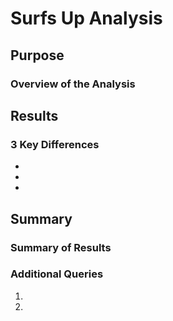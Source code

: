 <h1>Surfs Up Analysis</h1>

<h2>Purpose</h2>

<h3>Overview of the Analysis</h3>
  
<h2>Results</h2>

<h3>3 Key Differences</h3>
<ul>
<li></li>
<li></li>
<li></li>
</ul>

<h2>Summary</h2>

<h3>Summary of Results</h3>

<h3>Additional Queries</h3>
<ol>
  <li></li>
  <li></li>
</ol>
